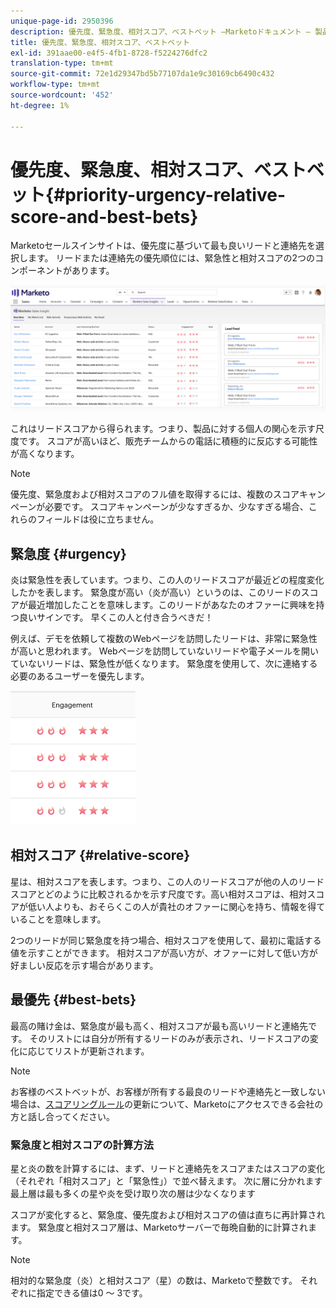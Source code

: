 ```yaml
---
unique-page-id: 2950396
description: 優先度、緊急度、相対スコア、ベストベット —Marketoドキュメント — 製品ドキュメント
title: 優先度、緊急度、相対スコア、ベストベット
exl-id: 391aae00-e4f5-4fb1-8728-f5224276dfc2
translation-type: tm+mt
source-git-commit: 72e1d29347bd5b77107da1e9c30169cb6490c432
workflow-type: tm+mt
source-wordcount: '452'
ht-degree: 1%

---
```


# 優先度、緊急度、相対スコア、ベストベット{#priority-urgency-relative-score-and-best-bets}

Marketoセールスインサイトは、優先度に基づいて最も良いリードと連絡先を選択します。 リードまたは連絡先の優先順位には、緊急性と相対スコアの2つのコンポーネントがあります。

![](assets/one.png)

これはリードスコアから得られます。つまり、製品に対する個人の関心を示す尺度です。 スコアが高いほど、販売チームからの電話に積極的に反応する可能性が高くなります。

>[!NOTE]
>
>優先度、緊急度および相対スコアのフル値を取得するには、複数のスコアキャンペーンが必要です。  スコアキャンペーンが少なすぎるか、少なすぎる場合、これらのフィールドは役に立ちません。

## 緊急度 {#urgency}

炎は緊急性を表しています。つまり、この人のリードスコアが最近どの程度変化したかを表します。 緊急度が高い（炎が高い）というのは、このリードのスコアが最近増加したことを意味します。このリードがあなたのオファーに興味を持つ良いサインです。 早くこの人と付き合うべきだ！

例えば、デモを依頼して複数のWebページを訪問したリードは、非常に緊急性が高いと思われます。 Webページを訪問していないリードや電子メールを開いていないリードは、緊急性が低くなります。 緊急度を使用して、次に連絡する必要のあるユーザーを優先します。

![](assets/two.png)

## 相対スコア {#relative-score}

星は、相対スコアを表します。つまり、この人のリードスコアが他の人のリードスコアとどのように比較されるかを示す尺度です。高い相対スコアは、相対スコアが低い人よりも、おそらくこの人が貴社のオファーに関心を持ち、情報を得ていることを意味します。

2つのリードが同じ緊急度を持つ場合、相対スコアを使用して、最初に電話する値を示すことができます。 相対スコアが高い方が、オファーに対して低い方が好ましい反応を示す場合があります。

## 最優先 {#best-bets}

最高の賭け金は、緊急度が最も高く、相対スコアが最も高いリードと連絡先です。 そのリストには自分が所有するリードのみが表示され、リードスコアの変化に応じてリストが更新されます。

>[!NOTE]
>
>お客様のベストベットが、お客様が所有する最良のリードや連絡先と一致しない場合は、[スコアリングルール](/help/marketo/getting-started/quick-wins/simple-scoring.md)の更新について、Marketoにアクセスできる会社の方と話し合ってください。

### 緊急度と相対スコアの計算方法

星と炎の数を計算するには、まず、リードと連絡先をスコアまたはスコアの変化（それぞれ「相対スコア」と「緊急性」）で並べ替えます。 次に層に分かれます最上層は最も多くの星や炎を受け取り次の層は少なくなります

スコアが変化すると、緊急度、優先度および相対スコアの値は直ちに再計算されます。 緊急度と相対スコア層は、Marketoサーバーで毎晩自動的に計算されます。

>[!NOTE]
>
>相対的な緊急度（炎）と相対スコア（星）の数は、Marketoで整数です。 それぞれに指定できる値は0 ～ 3です。
